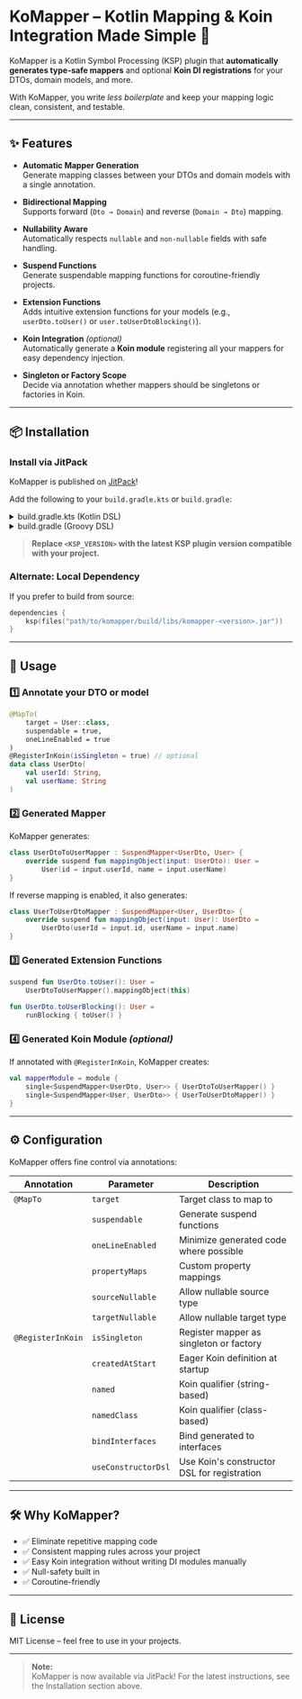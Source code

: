 # KoMapper – Kotlin Mapping & Koin Integration Made Simple 🚀

KoMapper is a Kotlin Symbol Processing (KSP) plugin that **automatically generates type-safe mappers** and optional **Koin DI registrations** for your DTOs, domain models, and more.

With KoMapper, you write *less boilerplate* and keep your mapping logic clean, consistent, and testable.

---

## ✨ Features

- **Automatic Mapper Generation**  
  Generate mapping classes between your DTOs and domain models with a single annotation.

- **Bidirectional Mapping**  
  Supports forward (`Dto → Domain`) and reverse (`Domain → Dto`) mapping.

- **Nullability Aware**  
  Automatically respects `nullable` and `non-nullable` fields with safe handling.

- **Suspend Functions**  
  Generate suspendable mapping functions for coroutine-friendly projects.

- **Extension Functions**  
  Adds intuitive extension functions for your models (e.g., `userDto.toUser()` or `user.toUserDtoBlocking()`).

- **Koin Integration** *(optional)*  
  Automatically generate a **Koin module** registering all your mappers for easy dependency injection.

- **Singleton or Factory Scope**  
  Decide via annotation whether mappers should be singletons or factories in Koin.

---

## 📦 Installation

### Install via JitPack

KoMapper is published on [JitPack](https://jitpack.io/#pluzarev-nemanja/KoMapper/v0.1.0)!

Add the following to your `build.gradle.kts` or `build.gradle`:

<details>
<summary>build.gradle.kts (Kotlin DSL)</summary>

```kotlin
plugins {
    id("com.google.devtools.ksp") version "<KSP_VERSION>"
}
repositories {
    mavenCentral()
    maven { url = uri("https://jitpack.io") }
}
dependencies {
    implementation("io.insert-koin:koin-core:3.5.0") // optional for DI
    ksp("com.github.pluzarev-nemanja:KoMapper:v0.1.0")
}
```
</details>

<details>
<summary>build.gradle (Groovy DSL)</summary>

```groovy
plugins {
    id 'com.google.devtools.ksp' version '<KSP_VERSION>'
}
repositories {
    mavenCentral()
    maven { url 'https://jitpack.io' }
}
dependencies {
    implementation 'io.insert-koin:koin-core:3.5.0' // optional for DI
    ksp 'com.github.pluzarev-nemanja:KoMapper:v0.1.0'
}
```
</details>

> **Replace `<KSP_VERSION>` with the latest KSP plugin version compatible with your project.**

### Alternate: Local Dependency

If you prefer to build from source:

```kotlin
dependencies {
    ksp(files("path/to/komapper/build/libs/komapper-<version>.jar"))
}
```

---

## 🚀 Usage

### 1️⃣ Annotate your DTO or model

```kotlin
@MapTo(
    target = User::class,
    suspendable = true,
    oneLineEnabled = true
)
@RegisterInKoin(isSingleton = true) // optional
data class UserDto(
    val userId: String,
    val userName: String
)
```

### 2️⃣ Generated Mapper

KoMapper generates:

```kotlin
class UserDtoToUserMapper : SuspendMapper<UserDto, User> {
    override suspend fun mappingObject(input: UserDto): User =
        User(id = input.userId, name = input.userName)
}
```

If reverse mapping is enabled, it also generates:

```kotlin
class UserToUserDtoMapper : SuspendMapper<User, UserDto> {
    override suspend fun mappingObject(input: User): UserDto =
        UserDto(userId = input.id, userName = input.name)
}
```

### 3️⃣ Generated Extension Functions

```kotlin
suspend fun UserDto.toUser(): User =
    UserDtoToUserMapper().mappingObject(this)

fun UserDto.toUserBlocking(): User =
    runBlocking { toUser() }
```

### 4️⃣ Generated Koin Module *(optional)*

If annotated with `@RegisterInKoin`, KoMapper creates:

```kotlin
val mapperModule = module {
    single<SuspendMapper<UserDto, User>> { UserDtoToUserMapper() }
    single<SuspendMapper<User, UserDto>> { UserToUserDtoMapper() }
}
```

---

## ⚙️ Configuration

KoMapper offers fine control via annotations:

| Annotation         | Parameter         | Description                                         |
|--------------------|-------------------|-----------------------------------------------------|
| `@MapTo`           | `target`          | Target class to map to                              |
|                    | `suspendable`     | Generate suspend functions                          |
|                    | `oneLineEnabled`  | Minimize generated code where possible              |
|                    | `propertyMaps`    | Custom property mappings                            |
|                    | `sourceNullable`  | Allow nullable source type                          |
|                    | `targetNullable`  | Allow nullable target type                          |
| `@RegisterInKoin`  | `isSingleton`     | Register mapper as singleton or factory             |
|                    | `createdAtStart`  | Eager Koin definition at startup                    |
|                    | `named`           | Koin qualifier (string-based)                       |
|                    | `namedClass`      | Koin qualifier (class-based)                        |
|                    | `bindInterfaces`  | Bind generated to interfaces                        |
|                    | `useConstructorDsl`| Use Koin's constructor DSL for registration         |

---

## 🛠️ Why KoMapper?

- ✅ Eliminate repetitive mapping code
- ✅ Consistent mapping rules across your project
- ✅ Easy Koin integration without writing DI modules manually
- ✅ Null-safety built in
- ✅ Coroutine-friendly

---

## 📄 License

MIT License – feel free to use in your projects.

---

> **Note:**  
> KoMapper is now available via JitPack! For the latest instructions, see the Installation section above.